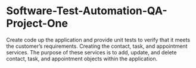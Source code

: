 # Software-Test-Automation-QA-Project-One
Create code up the application and provide unit tests to verify that it meets the customer’s requirements. Creating the contact, task, and appointment services. The purpose of these services is to add, update, and delete contact, task, and appointment objects within the application.
